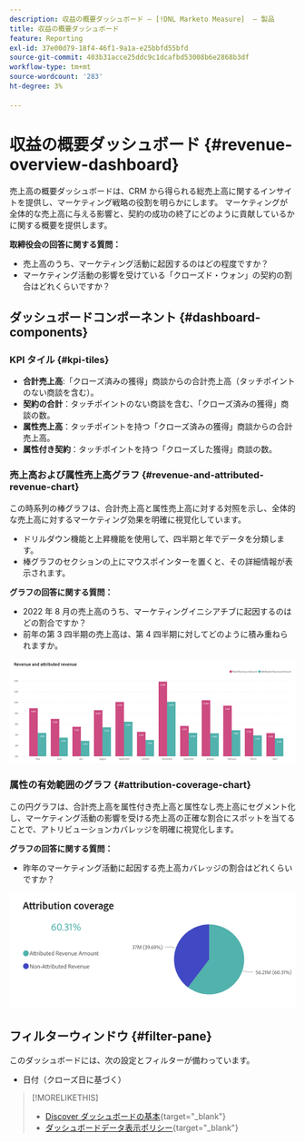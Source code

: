 ```yaml
---
description: 収益の概要ダッシュボード — [!DNL Marketo Measure]  — 製品
title: 収益の概要ダッシュボード
feature: Reporting
exl-id: 37e00d79-18f4-46f1-9a1a-e25bbfd55bfd
source-git-commit: 403b31acce25ddc9c1dcafbd53008b6e2868b3df
workflow-type: tm+mt
source-wordcount: '283'
ht-degree: 3%

---
```


# 収益の概要ダッシュボード {#revenue-overview-dashboard}

売上高の概要ダッシュボードは、CRM から得られる総売上高に関するインサイトを提供し、マーケティング戦略の役割を明らかにします。 マーケティングが全体的な売上高に与える影響と、契約の成功の終了にどのように貢献しているかに関する概要を提供します。

**取締役会の回答に関する質問：**

* 売上高のうち、マーケティング活動に起因するのはどの程度ですか？
* マーケティング活動の影響を受けている「クローズド・ウォン」の契約の割合はどれくらいですか？

## ダッシュボードコンポーネント {#dashboard-components}

### KPI タイル {#kpi-tiles}

* **合計売上高**:「クローズ済みの獲得」商談からの合計売上高（タッチポイントのない商談を含む）。
* **契約の合計**：タッチポイントのない商談を含む、「クローズ済みの獲得」商談の数。
* **属性売上高**：タッチポイントを持つ「クローズ済みの獲得」商談からの合計売上高。
* **属性付き契約**：タッチポイントを持つ「クローズした獲得」商談の数。

### 売上高および属性売上高グラフ {#revenue-and-attributed-revenue-chart}

この時系列の棒グラフは、合計売上高と属性売上高に対する対照を示し、全体的な売上高に対するマーケティング効果を明確に視覚化しています。

* ドリルダウン機能と上昇機能を使用して、四半期と年でデータを分類します。
* 棒グラフのセクションの上にマウスポインターを置くと、その詳細情報が表示されます。

**グラフの回答に関する質問：**

* 2022 年 8 月の売上高のうち、マーケティングイニシアチブに起因するのはどの割合ですか？
* 前年の第 3 四半期の売上高は、第 4 四半期に対してどのように積み重ねられますか。

![](assets/revenue-overview-dashboard-1.png)

### 属性の有効範囲のグラフ {#attribution-coverage-chart}

この円グラフは、合計売上高を属性付き売上高と属性なし売上高にセグメント化し、マーケティング活動の影響を受ける売上高の正確な割合にスポットを当てることで、アトリビューションカバレッジを明確に視覚化します。

**グラフの回答に関する質問：**

* 昨年のマーケティング活動に起因する売上高カバレッジの割合はどれくらいですか？

![](assets/revenue-overview-dashboard-2.png)

## フィルターウィンドウ {#filter-pane}

このダッシュボードには、次の設定とフィルターが備わっています。

* 日付（クローズ日に基づく）

>[!MORELIKETHIS]
>
>* [Discover ダッシュボードの基本](/help/marketo-measure-discover-ui/dashboards/discover-dashboard-basics.md){target="_blank"}
>* [ダッシュボードデータ表示ポリシー](/help/marketo-measure-discover-ui/dashboards/dashboard-data-visibility-policy.md){target="_blank"}
